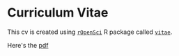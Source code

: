 # Curriculum Vitae 

This cv is created using [`rOpenSci`](https://ropensci.org/) R package called [`vitae`](https://github.com/ropenscilabs/vitae). 

Here's the [pdf](cv.pdf) 